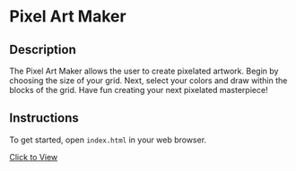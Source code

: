# Pixel Art Maker 

## Description

The Pixel Art Maker allows the user to create pixelated artwork. Begin by choosing the size of your grid. Next, select your colors and draw within the blocks of the grid. Have fun creating your next pixelated masterpiece! 

## Instructions

To get started, open `index.html` in your web browser.

[Click to View](https://nwhitby.github.io/Pixel-Art-Maker/)


